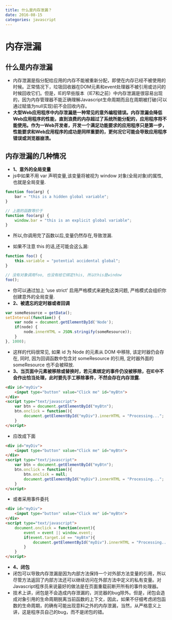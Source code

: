 ```yaml
---
title: 什么是内存泄漏？
date: 2016-08-15
categories: javascript
---
```




# 内存泄漏

## 什么是内存泄漏
- 内存泄漏是指分配给应用的内存不能被重新分配，即使在内存已经不被使用的时候。正常情况下，垃圾回收器在DOM元素和event处理器不被引用或访问的时候回收它们。但是，IE的早些版本（IE7和之前）中内存泄漏是很容易出现的，因为内存管理器不能正确理解Javascript生命周期而且在周期被打破(可以通过赋值为null实现)前不会回收内存。
- __大型Web应用程序中内存泄漏是一种常见的意外编程错误。内存泄漏会降低Web应用程序的性能，直到浪费的内存超过了系统所能分配的，应用程序将不能使用。作为一Web开发者，开发一个满足功能要求的应用程序只是第一步，性能要求和Web应用程序的成功是同样重要的，更何况它可能会导致应用程序错误或浏览器崩溃。__
## 内存泄漏的几种情况
- __1、意外的全局变量__
- js中如果不用 var 声明变量,该变量将被视为 window 对象(全局对象)的属性,也就是全局变量.
```js
function foo(arg) {
    bar = "this is a hidden global variable";
}

// 上面的函数等价于
function foo(arg) {
    window.bar = "this is an explicit global variable";
}
```
- 所以,你调用完了函数以后,变量仍然存在,导致泄漏.

- 如果不注意 this 的话,还可能会这么漏:
```js
function foo() {
    this.variable = "potential accidental global";
}

// 没有对象调用foo, 也没有给它绑定this, 所以this是window
foo();
```
- 你可以通过加上 'use strict' 启用严格模式来避免这类问题, 严格模式会组织你创建意外的全局变量.
- __2、被遗忘的定时器或者回调__
```js
var someResource = getData();
setInterval(function() {
    var node = document.getElementById('Node');
    if(node) {
        node.innerHTML = JSON.stringify(someResource));
    }
}, 1000);
```
- 这样的代码很常见, 如果 id 为 Node 的元素从 DOM 中移除, 该定时器仍会存在, 同时, 因为回调函数中包含对 someResource 的引用, 定时器外面的 someResource 也不会被释放.
- __3、当页面中元素被移除或替换时，若元素绑定的事件仍没被移除，在IE中不会作出恰当处理，此时要先手工移除事件，不然会存在内存泄露.__
```html
<div id="myDiv">
    <input type="button" value="Click me" id="myBtn">
</div>
<script type="text/javascript">
    var btn = document.getElementById("myBtn");
    btn.onclick = function(){
        document.getElementById("myDiv").innerHTML = "Processing...";
    }
</script>
```
- 应改成下面
```html
<div id="myDiv">
    <input type="button" value="Click me" id="myBtn">
</div>
<script type="text/javascript">
    var btn = document.getElementById("myBtn");
    btn.onclick = function(){
        btn.onclick = null;
        document.getElementById("myDiv").innerHTML = "Processing...";
    }
</script>
```
- 或者采用事件委托
```html
<div id="myDiv">
    <input type="button" value="Click me" id="myBtn">
</div>
<script type="text/javascript">
    document.onclick = function(event){
        event = event || window.event;
        if(event.target.id == "myBtn"){
            document.getElementById("myDiv").innerHTML = "Processing...";
        }
    }
</script>
```
- __4、闭包__
- 闭包可以导致内存泄漏是因为内部方法保持一个对外部方法变量的引用，所以尽管方法返回了内部方法还可以继续访问在外部方法中定义的私有变量。对Javascript程序员来说最好的做法是在页面重载前断开所有的事件处理器。
- 技术上讲，闭包是不会造成内存泄漏的，浏览器的bug除外。但是，闭包会造成对象引用的生命周期脱离当前函数的上下文，因此，如果不仔细考虑闭包函数的生命周期，的确有可能出现意料之外的内存泄漏，当然，从严格意义上讲，这是程序员自己的bug，而不是闭包的错。